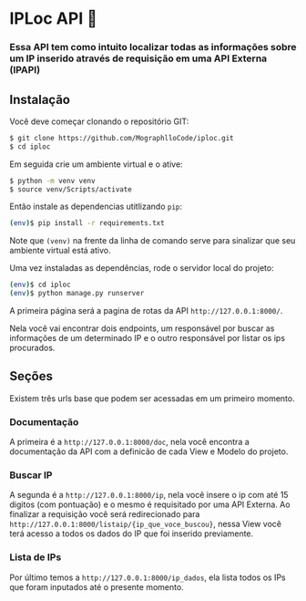 # IPLoc API :round_pushpin:
### Essa API tem como intuito localizar todas as informações sobre um IP inserido através de requisição em uma API Externa (IPAPI)

## Instalação

Você deve começar clonando o repositório GIT:

```sh
$ git clone https://github.com/MographlloCode/iploc.git
$ cd iploc
```

Em seguida crie um ambiente virtual e o ative:

```sh
$ python -m venv venv
$ source venv/Scripts/activate
```

Então instale as dependencias utitlizando `pip`:

```sh
(env)$ pip install -r requirements.txt
```

Note que `(venv)` na frente da linha de comando serve para sinalizar que seu ambiente virtual está ativo.

Uma vez instaladas as dependências, rode o servidor local do projeto:

```sh
(env)$ cd iploc
(env)$ python manage.py runserver
```
A primeira página será a pagina de rotas da API `http://127.0.0.1:8000/`.

Nela você vai encontrar dois endpoints, um responsável por buscar as informações de um determinado IP e o outro responsável por listar os ips procurados.

## Seções

Existem três urls base que podem ser acessadas em um primeiro momento.

### Documentação

A primeira é a `http://127.0.0.1:8000/doc`, nela você encontra a documentação da API com a definicão de cada View e Modelo do projeto.

### Buscar IP

A segunda é a `http://127.0.0.1:8000/ip`, nela você insere o ip com até 15 digitos (com pontuação) e o mesmo é requisitado por uma API Externa. Ao finalizar a requisição você será redirecionado para `http://127.0.0.1:8000/listaip/{ip_que_voce_buscou}`, nessa View você terá acesso a todos os dados do IP que foi inserido previamente.

### Lista de IPs

Por último temos a `http://127.0.0.1:8000/ip_dados`, ela lista todos os IPs que foram inputados até o presente momento.
